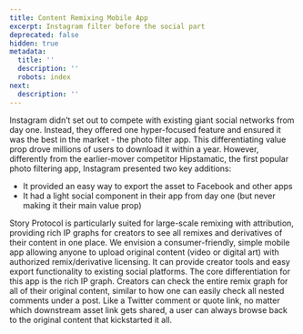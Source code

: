 ```yaml
---
title: Content Remixing Mobile App
excerpt: Instagram filter before the social part
deprecated: false
hidden: true
metadata:
  title: ''
  description: ''
  robots: index
next:
  description: ''
---
```

Instagram didn’t set out to compete with existing giant social networks from day one. Instead, they offered one hyper-focused feature and ensured it was the best in the market - the photo filter app. This differentiating value prop drove millions of users to download it within a year. However, differently from the earlier-mover competitor Hipstamatic, the first popular photo filtering app, Instagram presented two key additions:

* It provided an easy way to export the asset to Facebook and other apps
* It had a light social component in their app from day one (but never making it their main value prop)

Story Protocol is particularly suited for large-scale remixing with attribution, providing rich IP graphs for creators to see all remixes and derivatives of their content in one place. We envision a consumer-friendly, simple mobile app allowing anyone to upload original content (video or digital art) with authorized remix/derivative licensing. It can provide creator tools and easy export functionality to existing social platforms. The core differentiation for this app is the rich IP graph. Creators can check the entire remix graph for all of their original content, similar to how one can easily check all nested comments under a post. Like a Twitter comment or quote link, no matter which downstream asset link gets shared, a user can always browse back to the original content that kickstarted it all.